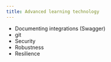 ```yaml
---
title: Advanced learning technology
---
```

- Documenting integrations (Swagger)
- git
- Security
- Robustness
- Resilience